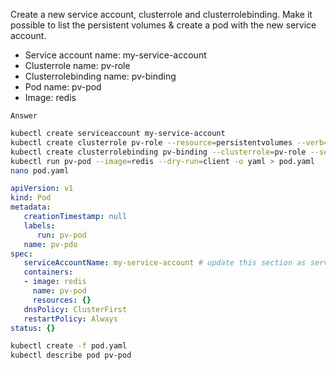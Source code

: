 Create a new service account, clusterrole and clusterrolebinding. Make it possible to list the persistent volumes & create a pod with the new service account.
- Service account name: my-service-account
- Clusterrole name: pv-role
- Clusterrolebinding name: pv-binding
- Pod name: pv-pod
- Image: redis

`Answer`
```bash
kubectl create serviceaccount my-service-account
kubectl create clusterrole pv-role --resource=persistentvolumes --verb=list
kubectl create clusterrolebinding pv-binding --clusterrole=pv-role --serviceaccount=default:my-service-account
kubectl run pv-pod --image=redis --dry-run=client -o yaml > pod.yaml
nano pod.yaml
```
```yaml
apiVersion: v1
kind: Pod
metadata:
   creationTimestamp: null
   labels:
      run: pv-pod
   name: pv-pdo
spec:
   serviceAccountName: my-service-account # update this section as service account
   containers:
   - image: redis
     name: pv-pod
     resources: {}
   dnsPolicy: ClusterFirst
   restartPolicy: Always
status: {}
```
```bash
kubectl create -f pod.yaml
kubectl describe pod pv-pod
```